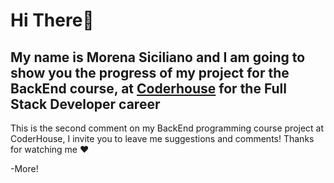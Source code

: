 # Hi There👋

## My name is Morena Siciliano and I am going to show you the progress of my project for the BackEnd course, at [Coderhouse](https://www.coderhouse.com/) for the Full Stack Developer career

This is the second comment on my BackEnd programming course project at CoderHouse, I invite you to leave me suggestions and comments! Thanks for watching me ❤️

-More!
